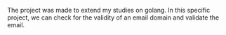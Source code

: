 The project was made to extend my studies on golang. In this specific project, we can check for the validity of an email domain and validate the email.
